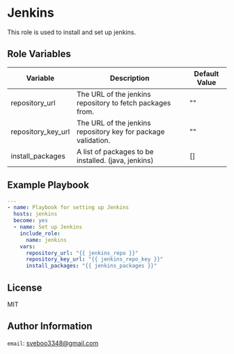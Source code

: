 Jenkins
=========

This role is used to install and set up jenkins.

Role Variables
--------------

| Variable           | Description                                                      | Default Value |
|--------------------|------------------------------------------------------------------|---------------|
| repository_url     | The URL of the jenkins repository to fetch packages from.        | ""            |
| repository_key_url | The URL of the jenkins repository key for package validation.    | ""            |
| install_packages   | A list of packages to be installed. (java, jenkins)              | []            |

Example Playbook
----------------

```yml
--- 
- name: Playbook for setting up Jenkins
  hosts: jenkins
  become: yes
  - name: Set up Jenkins
    include_role:
      name: jenkins
    vars:
      repository_url: "{{ jenkins_repo }}"
      repository_key_url: "{{ jenkins_repo_key }}"
      install_packages: "{{ jenkins_packages }}"
```

License
-------

MIT

Author Information
------------------

`email`: sveboo3348@gmail.com
